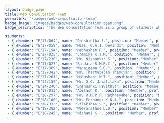 ```yaml
---
layout: badge_page
title: Web Consultation Team
permalink: "/badges/web-consultation-team"
badge_image: "images/badges/web-consultation-team.png"
badge_description: "The Web Consultation Team is a group of students who volunteered to improve the web presence of the University of Peradeniya by coordinate between staff/students and the webmasters of the websites under the pdn domain."

students: 
 - { eNumber: "E/17/064", name: "Dhushintha R.", position: "Member", profile_url: "https://people.ce.pdn.ac.lk/students/e17/064/", profile_image: "https://people.ce.pdn.ac.lk/images/students/e17/e17064.jpg" }
 - { eNumber: "E/17/058", name: "Miss. G.A.I. Devindi", position: "Member", profile_url: "https://people.ce.pdn.ac.lk/students/e17/058/", profile_image: "https://people.ce.pdn.ac.lk/images/students/e17/e17058.jpg" }
 - { eNumber: "E/17/194", name: "Madhushan R.", position: "Member", profile_url: "https://people.ce.pdn.ac.lk/students/e17/194/", profile_image: "https://people.ce.pdn.ac.lk/images/students/e17/e17194.jpg" }
 - { eNumber: "E/17/035", name: "Chamika K.T.M.", position: "Member", profile_url: "https://people.ce.pdn.ac.lk/students/e17/035/", profile_image: "https://people.ce.pdn.ac.lk/images/students/e17/e17035.jpg" }
 - { eNumber: "E/17/230", name: "Mr. Nishankar S.", position: "Member", profile_url: "https://people.ce.pdn.ac.lk/students/e17/230/", profile_image: "https://people.ce.pdn.ac.lk/images/students/e17/e17230.jpg" }
 - { eNumber: "E/17/027", name: "Bandara S.M.P.C.", position: "Member", profile_url: "https://people.ce.pdn.ac.lk/students/e17/027/", profile_image: "https://people.ce.pdn.ac.lk/images/students/e17/e17027.jpg" }
 - { eNumber: "E/17/369", name: "Wannigama S.B.", position: "Member", profile_url: "https://people.ce.pdn.ac.lk/students/e17/369/", profile_image: "https://people.ce.pdn.ac.lk/images/students/e17/e17369.jpg" }
 - { eNumber: "E/17/342", name: "Mr. Tharmapalan Thanujan", position: "Member", profile_url: "https://people.ce.pdn.ac.lk/students/e17/342/", profile_image: "https://people.ce.pdn.ac.lk/images/students/e17/e17342.jpg" }
 - { eNumber: "E/17/201", name: "Madushani W.T.", position: "Member", profile_url: "https://people.ce.pdn.ac.lk/students/e17/201/", profile_image: "https://people.ce.pdn.ac.lk/images/students/e17/e17201.jpg" }
 - { eNumber: "E/14/158", name: "Mr. G.C. Jayatilaka", position: "Member", profile_url: "https://people.ce.pdn.ac.lk/students/e14/158/", profile_image: "https://people.ce.pdn.ac.lk/images/students/e14/e14158.jpg" }
 - { eNumber: "E/14/240", name: "Dhanushki Pavithya", position: "Member", profile_url: "https://people.ce.pdn.ac.lk/students/e14/240/", profile_image: "https://people.ce.pdn.ac.lk/images/students/e14/e14240.jpg" }
 - { eNumber: "E/18/013", name: "Abilash R.", position: "Member", profile_url: "https://people.ce.pdn.ac.lk/students/e18/013/", profile_image: "https://people.ce.pdn.ac.lk/images/students/e18/e18013.jpg" }
 - { eNumber: "E/18/297", name: "Mr. R.M.P.P. Rathnayake", position: "Member", profile_url: "https://people.ce.pdn.ac.lk/students/e18/297/", profile_image: "https://people.ce.pdn.ac.lk/images/students/e18/e18297.jpg" }
 - { eNumber: "E/18/100", name: "Mr. Fernando K.N.A.", position: "Member", profile_url: "https://people.ce.pdn.ac.lk/students/e18/100/", profile_image: "https://people.ce.pdn.ac.lk/images/students/e18/e18100.jpg" }
 - { eNumber: "E/18/373", name: "Vilakshan V.", position: "Member", profile_url: "https://people.ce.pdn.ac.lk/students/e18/373/", profile_image: "https://people.ce.pdn.ac.lk/images/students/default.jpg" }
 - { eNumber: "E/18/382", name: "Weerarathne L.D.", position: "Member", profile_url: "https://people.ce.pdn.ac.lk/students/e18/382/", profile_image: "https://people.ce.pdn.ac.lk/images/students/e18/e18382.jpg" }
 - { eNumber: "E/18/245", name: "Nishani K.", position: "Member", profile_url: "https://people.ce.pdn.ac.lk/students/e18/245/", profile_image: "https://people.ce.pdn.ac.lk/images/students/e18/e18245.jpg" }
---
```

